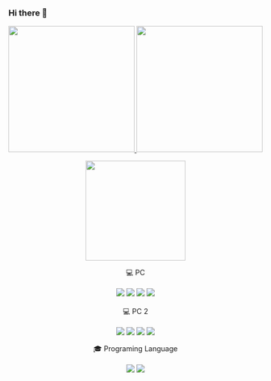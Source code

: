 ### Hi there 👋
<p align="center">
  <a href="https://github.com/anuraghazra/github-readme-stats">
    <img height="250px" src="http://github-profile-summary-cards.vercel.app/api/cards/most-commit-language?username=Mai0313&size_weight=0.5&count_weight=0.5&show_icons=true&theme=2077" />
  </a>
  <a href="https://github.com/vn7n24fzkq/github-profile-summary-cards">
    <img height="250px" src="http://github-profile-summary-cards.vercel.app/api/cards/stats?username=Mai0313&size_weight=0.5&count_weight=0.5&show_icons=true&theme=2077" />
  </a>
</p>
<p align="center">
  <a href="https://github.com/vn7n24fzkq/github-profile-summary-cards">
    <img height="198px" src="https://github-profile-summary-cards.vercel.app/api/cards/profile-details?username=Mai0313&theme=2077" />
  </a>
</p>

<p align='center'>
  💻 PC <br/><br/>
  <img src="https://img.shields.io/badge/windows-%230078D6.svg?&style=for-the-badge&logo=windows&logoColor=white" />
  <img src="https://img.shields.io/badge/intel-core%20i9%2013th-%230071C5.svg?&style=for-the-badge&logo=intel&logoColor=white" />
  <img src="https://img.shields.io/badge/RAM-64GB-%230071C5.svg?&style=for-the-badge&logoColor=white" />
  <img src="https://img.shields.io/badge/nvidia-gtx%203080-%2376B900.svg?&style=for-the-badge&logo=nvidia&logoColor=white" />
  <br/><br/> 💻 PC 2<br/><br/>
  <img src="https://img.shields.io/badge/Ubuntu-E95420?style=for-the-badge&logo=ubuntu&logoColor=white" />
  <img src="https://img.shields.io/badge/intel-core%20i9%209th-%230071C5.svg?&style=for-the-badge&logo=intel&logoColor=white" />
  <img src="https://img.shields.io/badge/RAM-32GB-%230071C5.svg?&style=for-the-badge&logoColor=white" />
  <img src="https://img.shields.io/badge/nvidia-gtx%204090-%2376B900.svg?&style=for-the-badge&logo=nvidia&logoColor=white" />
</p>

<p align='center'>
  🎓 Programing Language<br/><br/>
  <img src="https://img.shields.io/badge/Python-3776AB?style=for-the-badge&logo=python&logoColor=white" />
  <img src="https://img.shields.io/badge/PyTorch-EE4C2C?style=for-the-badge&logo=PyTorch&logoColor=white" />
</p>
